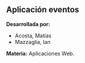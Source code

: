 ## Aplicación eventos

**Desarrollada por:**
- Acosta, Matías
- Mazzaglia, Ian

**Materia:** Aplicaciones Web.
